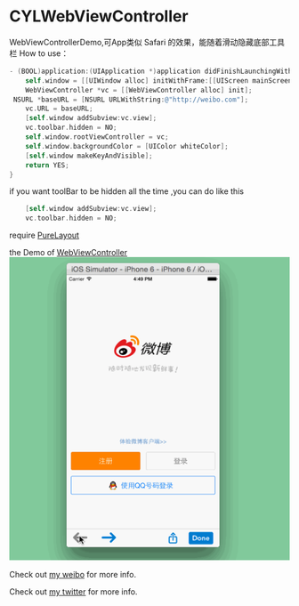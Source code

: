 # CYLWebViewController
WebViewControllerDemo,可App类似 Safari 的效果，能随着滑动隐藏底部工具栏
How to use：

``` Objective-C
- (BOOL)application:(UIApplication *)application didFinishLaunchingWithOptions:(NSDictionary *)launchOptions {
    self.window = [[UIWindow alloc] initWithFrame:[[UIScreen mainScreen] bounds]];
    WebViewController *vc = [[WebViewController alloc] init];
 NSURL *baseURL = [NSURL URLWithString:@"http://weibo.com"];
    vc.URL = baseURL;
    [self.window addSubview:vc.view];
    vc.toolbar.hidden = NO;
    self.window.rootViewController = vc;
    self.window.backgroundColor = [UIColor whiteColor];
    [self.window makeKeyAndVisible];
    return YES;
}
```
if you want toolBar to be hidden all the time ,you can do like this
 
``` Objective-C
    [self.window addSubview:vc.view];
    vc.toolbar.hidden = NO;
```
require  [PureLayout](https://github.com/smileyborg/PureLayout)


the Demo of [WebViewController](https://github.com/mergesort/WebViewController)
![Example screenshot](https://github.com/ChenYilong/CYLWebViewController/blob/master/webViewDemo.gif)

Check out [my weibo](http://weibo.com/luohanchenyilong/) for more info.

Check out [my twitter](https://twitter.com/stevechen1010) for more info.
